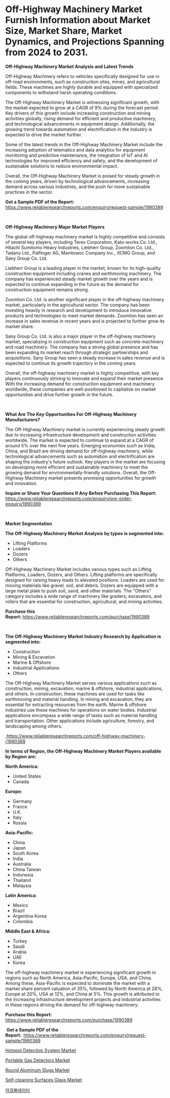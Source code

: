 <p><h1>Off-Highway Machinery Market Furnish Information about Market Size, Market Share, Market Dynamics, and Projections Spanning from 2024 to 2031.</h1></p><p><strong>Off-Highway Machinery Market Analysis and Latest Trends</strong></p>
<p><p>Off-Highway Machinery refers to vehicles specifically designed for use in off-road environments, such as construction sites, mines, and agricultural fields. These machines are highly durable and equipped with specialized components to withstand harsh operating conditions.</p><p>The Off-Highway Machinery Market is witnessing significant growth, with the market expected to grow at a CAGR of 9% during the forecast period. Key drivers of this growth include increasing construction and mining activities globally, rising demand for efficient and productive machinery, and technological advancements in equipment design. Additionally, the growing trend towards automation and electrification in the industry is expected to drive the market further.</p><p>Some of the latest trends in the Off-Highway Machinery Market include the increasing adoption of telematics and data analytics for equipment monitoring and predictive maintenance, the integration of IoT and AI technologies for improved efficiency and safety, and the development of sustainable solutions to reduce environmental impact.</p><p>Overall, the Off-Highway Machinery Market is poised for steady growth in the coming years, driven by technological advancements, increasing demand across various industries, and the push for more sustainable practices in the sector.</p></p>
<p><strong>Get a Sample PDF of the Report:&nbsp;</strong> <a href="https://www.reliableresearchreports.com/enquiry/request-sample/1990389">https://www.reliableresearchreports.com/enquiry/request-sample/1990389</a></p>
<p>&nbsp;</p>
<p><strong>Off-Highway Machinery Major Market Players</strong></p>
<p><p>The global off-highway machinery market is highly competitive and consists of several key players, including Terex Corporation, Kato-works Co. Ltd., Hitachi Sumitomo Heavy Industries, Liebherr Group, Zoomlion Co. Ltd., Tadano Ltd., Palfinger AG, Manitowoc Company Inc., XCMG Group, and Sany Group Co. Ltd. </p><p>Liebherr Group is a leading player in the market, known for its high-quality construction equipment including cranes and earthmoving machinery. The company has experienced steady market growth over the years and is expected to continue expanding in the future as the demand for construction equipment remains strong.</p><p>Zoomlion Co. Ltd. is another significant player in the off-highway machinery market, particularly in the agricultural sector. The company has been investing heavily in research and development to introduce innovative products and technologies to meet market demands. Zoomlion has seen an increase in sales revenue in recent years and is projected to further grow its market share.</p><p>Sany Group Co. Ltd. is also a major player in the off-highway machinery market, specializing in construction equipment such as concrete machinery and road machinery. The company has a strong global presence and has been expanding its market reach through strategic partnerships and acquisitions. Sany Group has seen a steady increase in sales revenue and is expected to continue its growth trajectory in the coming years.</p><p>Overall, the off-highway machinery market is highly competitive, with key players continuously striving to innovate and expand their market presence. With the increasing demand for construction equipment and machinery worldwide, these companies are well-positioned to capitalize on market opportunities and drive further growth in the future.</p></p>
<p>&nbsp;</p>
<p><strong>What Are The Key Opportunities For Off-Highway Machinery Manufacturers?</strong></p>
<p><p>The Off-Highway Machinery market is currently experiencing steady growth due to increasing infrastructure development and construction activities worldwide. The market is expected to continue to expand at a CAGR of around 5% over the next five years. Emerging economies such as India, China, and Brazil are driving demand for off-highway machinery, while technological advancements such as automation and electrification are shaping the industry's future outlook. Key players in the market are focusing on developing more efficient and sustainable machinery to meet the growing demand for environmentally-friendly solutions. Overall, the Off-Highway Machinery market presents promising opportunities for growth and innovation.</p></p>
<p><strong>Inquire or Share Your Questions If Any Before Purchasing This Report:</strong> <a href="https://www.reliableresearchreports.com/enquiry/pre-order-enquiry/1990389">https://www.reliableresearchreports.com/enquiry/pre-order-enquiry/1990389</a></p>
<p>&nbsp;</p>
<p><strong>Market Segmentation</strong></p>
<p><strong>The Off-Highway Machinery Market Analysis by types is segmented into:</strong></p>
<p><ul><li>Lifting Platforms</li><li>Loaders</li><li>Dozers</li><li>Others</li></ul></p>
<p><p>Off-Highway Machinery Market includes various types such as Lifting Platforms, Loaders, Dozers, and Others. Lifting platforms are specifically designed for raising heavy loads to elevated positions. Loaders are used for moving materials like gravel, soil, and debris. Dozers are equipped with a large metal plate to push soil, sand, and other materials. The "Others" category includes a wide range of machinery like graders, excavators, and rollers that are essential for construction, agricultural, and mining activities.</p></p>
<p><strong>Purchase this Report:&nbsp;</strong><a href="https://www.reliableresearchreports.com/purchase/1990389">https://www.reliableresearchreports.com/purchase/1990389</a></p>
<p>&nbsp;</p>
<p><strong>The Off-Highway Machinery Market Industry Research by Application is segmented into:</strong></p>
<p><ul><li>Construction</li><li>Mining & Excavation</li><li>Marine & Offshore</li><li>Industrial Applications</li><li>Others</li></ul></p>
<p><p>The Off-Highway Machinery Market serves various applications such as construction, mining, excavation, marine & offshore, industrial applications, and others. In construction, these machines are used for tasks like earthmoving and material handling. In mining and excavation, they are essential for extracting resources from the earth. Marine & offshore industries use these machines for operations on water bodies. Industrial applications encompass a wide range of tasks such as material handling and transportation. Other applications include agriculture, forestry, and landscaping among others.</p></p>
<p><a href="https://www.reliableresearchreports.com/off-highway-machinery-r1990389">&nbsp;https://www.reliableresearchreports.com/off-highway-machinery-r1990389</a></p>
<p><strong>In terms of Region, the Off-Highway Machinery Market Players available by Region are:</strong></p>
<p>
    <p> <strong> North America: </strong>
        <ul>
            <li>United States</li>
            <li>Canada</li>
        </ul>
        </p> 
    <p> <strong> Europe: </strong>
        <ul>
            <li>Germany</li>
            <li>France</li>
            <li>U.K.</li>
            <li>Italy</li>
            <li>Russia</li>
        </ul>
        </p> 
    <p> <strong> Asia-Pacific: </strong>
        <ul>
            <li>China</li>
            <li>Japan</li>
            <li>South Korea</li>
            <li>India</li>
            <li>Australia</li>
            <li>China Taiwan</li>
            <li>Indonesia</li>
            <li>Thailand</li>
            <li>Malaysia</li>
        </ul>
        </p> 
    <p> <strong> Latin America: </strong>
        <ul>
            <li>Mexico</li>
            <li>Brazil</li>
            <li>Argentina Korea</li>
            <li>Colombia</li>
        </ul>
        </p> 
    <p> <strong> Middle East & Africa: </strong>
        <ul>
            <li>Turkey</li>
            <li>Saudi</li>
            <li>Arabia</li>
            <li>UAE</li>
            <li>Korea</li>
        </ul>
    </p>
    </p>
<p><p>The off-highway machinery market is experiencing significant growth in regions such as North America, Asia-Pacific, Europe, USA, and China. Among these, Asia-Pacific is expected to dominate the market with a market share percent valuation of 35%, followed by North America at 28%, Europe at 20%, USA at 12%, and China at 5%. This growth is attributed to the increasing infrastructure development projects and industrial activities in these regions driving the demand for off-highway machinery.</p></p>
<p><strong>Purchase this Report: </strong><a href="https://www.reliableresearchreports.com/purchase/1990389">https://www.reliableresearchreports.com/purchase/1990389</a></p>
<p>&nbsp;<strong>Get a Sample PDF of the Report:&nbsp;&nbsp;</strong><a href="https://www.reliableresearchreports.com/enquiry/request-sample/1990389">https://www.reliableresearchreports.com/enquiry/request-sample/1990389</a></p>
<p><strong></strong></p>
<p><p><a href="https://github.com/NorbertYates/Market-Research-Report-List-4/blob/main/hotspot-detection-system-market.md">Hotspot Detection System Market</a></p><p><a href="https://view.publitas.com/reportprime-1/portable-gas-detectors-market-insight-market-trends-growth-forecasted-from-2024-to-2031/">Portable Gas Detectors Market</a></p><p><a href="https://issuu.com/reportprime-2/docs/round-aluminum-slugs-market-size-2030.pptx">Round Aluminum Slugs Market</a></p><p><a href="https://three-jumbo-f6d.notion.site/Self-cleaning-Surfaces-Glass-Market-Exploring-Market-Share-Market-Trends-and-Future-Growth-a7855a93e27f4c83be7cb6f4973b9307">Self-cleaning Surfaces Glass Market</a></p><p><a href="https://github.com/jntpkh496620/Market-Research-Report-List-1/blob/main/896300541658.md">어큐뮬레이터</a></p></p>